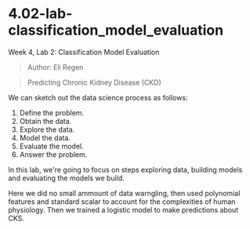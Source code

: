# 4.02-lab-classification_model_evaluation
Week 4, Lab 2: Classification Model Evaluation
> Author: Eli Regen

> Predicting Chronic Kidney Disease (CKD)

We can sketch out the data science process as follows:
1. Define the problem.
2. Obtain the data.
3. Explore the data.
4. Model the data.
5. Evaluate the model.
6. Answer the problem.

In this lab, we're going to focus on steps exploring data, building models and evaluating the models we build.

Here we did no small ammount of data warngling, then used polynomial features and standard scalar to account for the complexities of human physiology.  Then we trained a logistic model to make predictions about CKS.